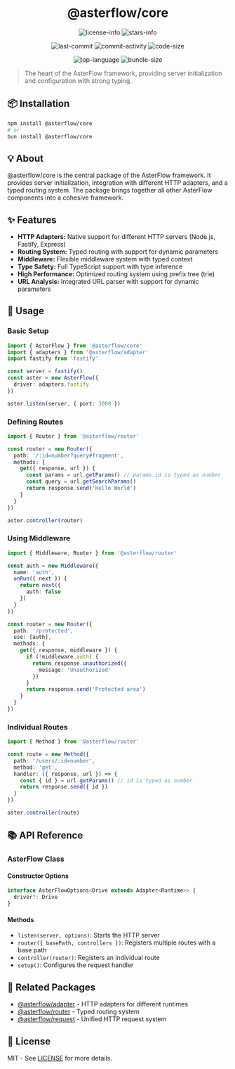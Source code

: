 <div align="center">

# @asterflow/core

![license-info](https://img.shields.io/github/license/Ashu11-A/AsterFlow?style=for-the-badge&colorA=302D41&colorB=f9e2af&logoColor=f9e2af)
![stars-info](https://img.shields.io/github/stars/Ashu11-A/AsterFlow?colorA=302D41&colorB=f9e2af&style=for-the-badge)

![last-commit](https://img.shields.io/github/last-commit/Ashu11-A/AsterFlow?style=for-the-badge&colorA=302D41&colorB=b4befe)
![commit-activity](https://img.shields.io/github/commit-activity/y/Ashu11-A/AsterFlow?style=for-the-badge&colorA=302D41&colorB=f9e2af)
![code-size](https://img.shields.io/github/languages/code-size/Ashu11-A/AsterFlow?style=for-the-badge&colorA=302D41&colorB=90dceb)

![top-language](https://img.shields.io/github/languages/top/Ashu11-A/AsterFlow?style=for-the-badge&colorA=302D41&colorB=90dceb)
![bundle-size](https://img.shields.io/bundlejs/size/@asterflow/core?style=for-the-badge&colorA=302D41&colorB=3ac97b)

</div>

> The heart of the AsterFlow framework, providing server initialization and configuration with strong typing.

## 📦 Installation

```bash
npm install @asterflow/core
# or
bun install @asterflow/core
```

## 💡 About

@asterflow/core is the central package of the AsterFlow framework. It provides server initialization, integration with different HTTP adapters, and a typed routing system. The package brings together all other AsterFlow components into a cohesive framework.

## ✨ Features

- **HTTP Adapters:** Native support for different HTTP servers (Node.js, Fastify, Express)
- **Routing System:** Typed routing with support for dynamic parameters
- **Middleware:** Flexible middleware system with typed context
- **Type Safety:** Full TypeScript support with type inference
- **High Performance:** Optimized routing system using prefix tree (trie)
- **URL Analysis:** Integrated URL parser with support for dynamic parameters

## 🚀 Usage

### Basic Setup

```typescript
import { AsterFlow } from '@asterflow/core'
import { adapters } from '@asterflow/adapter'
import fastify from 'fastify'

const server = fastify()
const aster = new AsterFlow({ 
  driver: adapters.fastify 
})

aster.listen(server, { port: 3000 })
```

### Defining Routes

```typescript
import { Router } from '@asterflow/router'

const router = new Router({
  path: '/:id=number?query#fragment',
  methods: {
    get({ response, url }) {
      const params = url.getParams() // params.id is typed as number
      const query = url.getSearchParams()
      return response.send('Hello World')
    }
  }
})

aster.controller(router)
```

### Using Middleware

```typescript
import { Middleware, Router } from '@asterflow/router'

const auth = new Middleware({
  name: 'auth',
  onRun({ next }) {
    return next({
      auth: false
    })
  }
})

const router = new Router({
  path: '/protected',
  use: [auth],
  methods: {
    get({ response, middleware }) {
      if (!middleware.auth) {
        return response.unauthorized({ 
          message: 'Unauthorized' 
        })
      }
      return response.send('Protected area')
    }
  }
})
```

### Individual Routes

```typescript
import { Method } from '@asterflow/router'

const route = new Method({
  path: '/users/:id=number',
  method: 'get',
  handler: ({ response, url }) => {
    const { id } = url.getParams() // id is typed as number
    return response.send({ id })
  }
})

aster.controller(route)
```

## 📚 API Reference

### AsterFlow Class

#### Constructor Options

```typescript
interface AsterFlowOptions<Drive extends Adapter<Runtime>> {
  driver?: Drive
}
```

#### Methods

- `listen(server, options)`: Starts the HTTP server
- `router({ basePath, controllers })`: Registers multiple routes with a base path
- `controller(router)`: Registers an individual route
- `setup()`: Configures the request handler

## 🔗 Related Packages

- [@asterflow/adapter](https://github.com/Ashu11-A/AsterFlow/tree/main/packages/adapter) - HTTP adapters for different runtimes
- [@asterflow/router](https://github.com/Ashu11-A/AsterFlow/tree/main/packages/router) - Typed routing system
- [@asterflow/request](https://github.com/Ashu11-A/AsterFlow/tree/main/packages/request) - Unified HTTP request system

## 📄 License

MIT - See [LICENSE](https://github.com/Ashu11-A/AsterFlow/blob/main/LICENSE) for more details.

